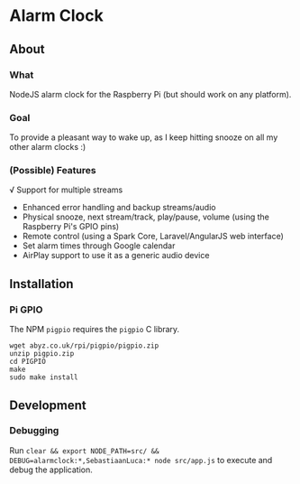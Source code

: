 # Alarm Clock

## About

### What
NodeJS alarm clock for the Raspberry Pi (but should work on any platform).

### Goal
To provide a pleasant way to wake up, as I keep hitting snooze on all my other alarm clocks :)

### (Possible) Features
√ Support for multiple streams
- Enhanced error handling and backup streams/audio
- Physical snooze, next stream/track, play/pause, volume (using the Raspberry Pi's GPIO pins)
- Remote control (using a Spark Core, Laravel/AngularJS web interface)
- Set alarm times through Google calendar
- AirPlay support to use it as a generic audio device

## Installation

### Pi GPIO

The NPM `pigpio` requires the `pigpio` C library.
 
 ```
 wget abyz.co.uk/rpi/pigpio/pigpio.zip
 unzip pigpio.zip
 cd PIGPIO
 make
 sudo make install
 ```

## Development

### Debugging
Run `clear && export NODE_PATH=src/ && DEBUG=alarmclock:*,SebastiaanLuca:* node src/app.js` to execute and debug the application.